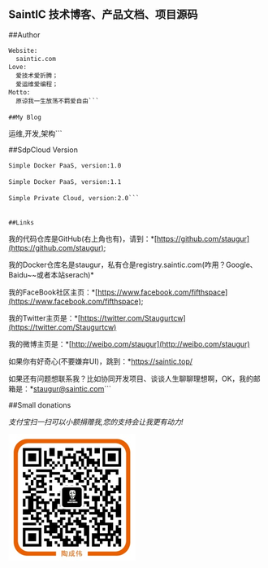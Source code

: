 ## **SaintIC 技术博客、产品文档、项目源码**

##Author

```
Website:
  saintic.com
Love:
  爱技术爱折腾；
  爱运维爱编程；
Motto:
  原谅我一生放荡不羁爱自由```

##My Blog

  ```
  运维,开发,架构```

##SdpCloud Version

  ```
  Simple Docker PaaS, version:1.0

  Simple Docker PaaS, version:1.1

  Simple Private Cloud, version:2.0```


##Links

  ```
我的代码仓库是GitHub(右上角也有)，请到：*[https://github.com/staugur](https://github.com/staugur);

我的Docker仓库名是staugur，私有仓是registry.saintic.com(咋用？Google、Baidu~~或者本站serach)*

我的FaceBook社区主页：*[https://www.facebook.com/fifthspace](https://www.facebook.com/fifthspace);

我的Twitter主页是：*[https://twitter.com/Staugurtcw](https://twitter.com/Staugurtcw)

我的微博主页是：*[http://weibo.com/staugur](http://weibo.com/staugur)

如果你有好奇心(不要嫌弃UI)，跳到：*https://saintic.top/

如果还有问题想联系我？比如协同开发项目、谈谈人生聊聊理想啊，OK，我的邮箱是：*staugur@saintic.com```

##Small donations

*支付宝扫一扫可以小额捐赠我,您的支持会让我更有动力!*

![](imgs/alipay.jpg)

